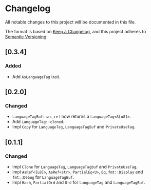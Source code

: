 # Changelog

All notable changes to this project will be documented in this file.

The format is based on [Keep a Changelog](https://keepachangelog.com/en/1.0.0/),
and this project adheres to [Semantic Versioning](https://semver.org/spec/v2.0.0.html).

## [0.3.4]
### Added
- Add `AsLanguageTag` trait.

## [0.2.0]
### Changed
- `LanguageTagBuf::as_ref` now returns a `LanguageTag<&[u8]>`.
- Add `LanguageTag::cloned`.
- Impl `Copy` for `LanguageTag`, `LanguageTagBuf` and `PrivateUseTag`.

## [0.1.1]
### Changed
- Impl `Clone` for `LanguageTag`, `LanguageTagBuf` and `PrivateUseTag`.
- Impl `AsRef<[u8]>`, `AsRef<str>`, `PartialEq<U>`, `Eq`, `fmt::Display` and `fmt::Debug` for `LanguageTagBuf`.
- Impl `Hash`, `PartialOrd` and `Ord` for `LanguageTag` and `LanguageTagBuf`.